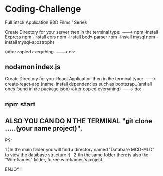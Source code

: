 # Coding-Challenge
Full Stack Application BDD Films / Series


Create Directory for your server then in the terminal type: --->
npm -install Express
npm -install cors
npm -install body-parser
npm -install mysql
npm -install mysql-apostrophe

(after copied everything) ---> do:

nodemon index.js
----------------


Create Directory for your React Application then in the terminal type: --->
create-react-app (name)
install dependencies such as bootstrap..(and all ones found in the package.json)
(after copied everything) ---> do:

npm start
-------------------------------------

ALSO YOU CAN DO N THE TERMINAL "git clone .....(your name project)".
----------

PS:

1 )In the main folder you will find a directory named "Database MCD-MLD" to view the database structure ;) !
2 )In the same folder there is also the "Wireframes" folder, to see wireframes's project.

ENJOY !
